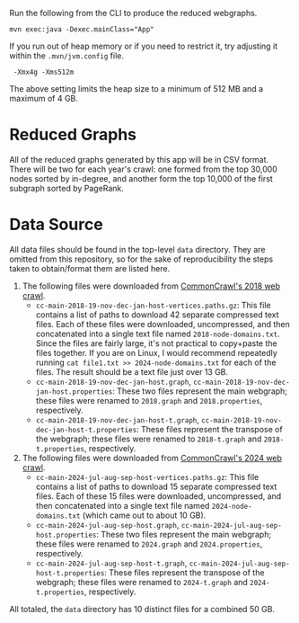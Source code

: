 Run the following from the CLI to produce the reduced webgraphs.

```
mvn exec:java -Dexec.mainClass="App"
```

If you run out of heap memory or if you need to restrict it, try adjusting it within the `.mvn/jvm.config` file.

```
 -Xmx4g -Xms512m
```

The above setting limits the heap size to a minimum of 512 MB and a maximum of 4 GB.

# Reduced Graphs

All of the reduced graphs generated by this app will be in CSV format. There will be two for each year's crawl: one formed from the top 30,000 nodes sorted by
in-degree, and another form the top 10,000 of the first subgraph sorted by PageRank.

# Data Source

All data files should be found in the top-level `data` directory. They are omitted from this repository, so for the sake of reproducibility the steps taken to obtain/format them are listed here.

1. The following files were downloaded from [CommonCrawl's 2018 web crawl](https://data.commoncrawl.org/projects/hyperlinkgraph/cc-main-2018-19-nov-dec-jan/index.html).
    - `cc-main-2018-19-nov-dec-jan-host-vertices.paths.gz`: This file contains a list of paths to download 42 separate compressed text files. Each of these files were downloaded, uncompressed, and then concatenated into a single text file named `2018-node-domains.txt`. Since the files are fairly large, it's not practical to copy+paste the files together. If you are on Linux, I would recommend repeatedly running `cat file1.txt >> 2024-node-domains.txt` for each of the files. The result should be a text file just over 13 GB.
    - `cc-main-2018-19-nov-dec-jan-host.graph`, `cc-main-2018-19-nov-dec-jan-host.properties`: These two files represent the main webgraph; these files were renamed to `2018.graph` and `2018.properties`, respectively.
    - `cc-main-2018-19-nov-dec-jan-host-t.graph`, `cc-main-2018-19-nov-dec-jan-host-t.properties`: These files represent the transpose of the webgraph; these files were renamed to `2018-t.graph` and `2018-t.properties`, respectively.
2. The following files were downloaded from [CommonCrawl's 2024 web crawl](https://data.commoncrawl.org/projects/hyperlinkgraph/cc-main-2024-jul-aug-sep/index.html).
    - `cc-main-2024-jul-aug-sep-host-vertices.paths.gz`: This file contains a list of paths to download 15 separate compressed text files. Each of these 15 files were downloaded, uncompressed, and then concatenated into a single text file named `2024-node-domains.txt` (which came out to about 10 GB).
    - `cc-main-2024-jul-aug-sep-host.graph`, `cc-main-2024-jul-aug-sep-host.properties`: These two files represent the main webgraph; these files were renamed to `2024.graph` and `2024.properties`, respectively.
    - `cc-main-2024-jul-aug-sep-host-t.graph`, `cc-main-2024-jul-aug-sep-host-t.properties`: These files represent the transpose of the webgraph; these files were renamed to `2024-t.graph` and `2024-t.properties`, respectively.

All totaled, the `data` directory has 10 distinct files for a combined 50 GB.